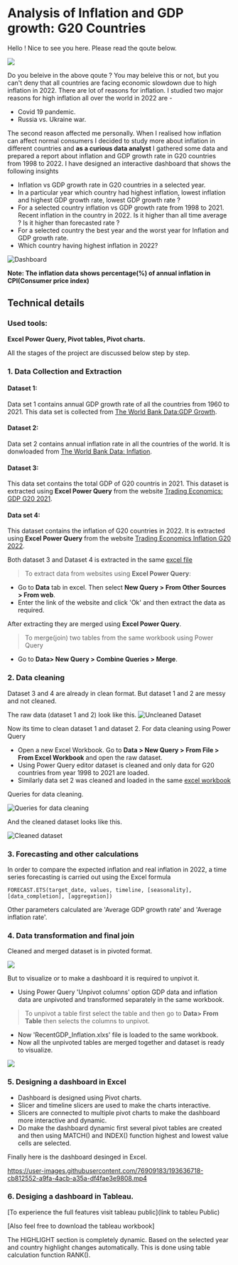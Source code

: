 # Analysis of Inflation and GDP growth: G20 Countries
Hello ! Nice to see you here. Please read the qoute below.

![](extraimagefiles/inflation2.jpg)

Do you beleive in the above qoute ? You may beleive this or not, but you can't deny that all countries are facing economic slowdown due to high inflation in 2022. There are lot of reasons for inflation. I studied two major reasons for high inflation all over the world in 2022 are - 
- Covid 19 pandemic.
- Russia vs. Ukraine war.

The second reason affected me personally. When I realised how inflation can affect normal consumers I decided to study more about inflation in different countries and  **as a curious data analyst** I gathered some data and prepared a report about inflation and GDP growth rate in G20 countries from 1998 to 2022. I have designed an interactive dashboard that shows the following insights
- Inflation vs GDP growth rate in G20 countries in a selected year.
- In a particular year which country had highest inflation, lowest inflation and highest GDP growth rate, lowest GDP growth rate ?
- For a selected country inflation vs GDP growth rate from 1998 to 2021. Recent inflation in the country in 2022. Is it higher than all time average ? Is it higher than forecasted rate ? 
- For a selected country the best year and the worst year for Inflation and GDP growth rate.
- Which country having highest inflation in 2022? 

![Dashboard](extraimagefiles/Dashboard.png)

**Note: The inflation data shows percentage(%) of annual inflation in CPI(Consumer price index)**

## Technical details
### Used tools:
**Excel Power Query, Pivot tables, Pivot charts.**

All the stages of the project are discussed below step by step.
### 1. Data Collection and Extraction
#### Dataset 1: 
Data set 1 contains annual GDP growth rate of all the countries from 1960 to 2021. This data set is collected from [The World Bank Data:GDP Growth](https://data.worldbank.org/indicator/NY.GDP.MKTP.KD.ZG).

#### Dataset 2:
Data set 2 contains annual inflation rate in all the countries of the world. It is donwloaded from [The World Bank Data: Inflation](https://data.worldbank.org/indicator/FP.CPI.TOTL.ZG).

#### Dataset 3: 
This data set contains the total GDP of G20 countris in 2021. This dataset is extracted using **Excel Power Query** from the website [Trading Economics: GDP G20 2021](https://tradingeconomics.com/country-list/gdp?continent=g20).

#### Data set 4:
This dataset contains the inflation of G20 countries in 2022. It is extracted using **Excel Power Query** from the website [Trading Economics Inflation G20 2022](https://tradingeconomics.com/country-list/inflation-rate?continent=g20).

Both dataset 3 and Dataset 4 is extracted in the same [excel file](https://github.com/shakhscode/Inflation_Report-1993-2022/blob/main/GDPandRecent.xlsx)


> To extract data from websites using **Excel Power Query**:
- Go to **Data** tab in excel. Then select **New Query > From Other Sources > From web**.
- Enter the link of the website and click 'Ok' and then extract the data as required.

After extracting they are merged using **Excel Power Query**.
> To merge(join) two tables from the same workbook using Power Query 
- Go to **Data> New Query > Combine Queries > Merge**.

### 2. Data cleaning 
Dataset 3 and 4 are already in clean format. But dataset 1 and 2 are messy and not cleaned.

The raw data (dataset 1 and 2) look like this.
![Uncleaned Dataset](extraimagefiles/uncleanedData.png)

Now its time to clean dataset 1 and dataset 2. For data cleaning using Power Query
- Open a new Excel Workbook. Go to **Data > New Query > From File > From Excel Workbook** and open the raw dataset.
- Using Power Query editor dataset is cleaned and only data for G20 countries from year 1998 to 2021 are loaded.
- Similarly data set 2 was cleaned and loaded in the same [excel workbook](https://github.com/shakhscode/Inflation_Report-1993-2022/blob/main/cleanedForecastedUnpivotedFinalData.xlsx)

Queries for data cleaning.

![Queries for data cleaning](extraimagefiles/datacleaningsteps.png)

And the cleaned dataset looks like this.

![Cleaned dataset](extraimagefiles/cleanedData.png)

### 3. Forecasting and other calculations
In order to compare the expected inflation and real inflation in 2022, a time series forecasting is carried out using the Excel formula
```
FORECAST.ETS(target_date, values, timeline, [seasonality], [data_completion], [aggregation])
```
Other parameters calculated are 'Average GDP growth rate' and 'Average inflation rate'. 

### 4. Data transformation and final join
Cleaned and merged dataset is in pivoted format.

![](extraimagefiles/cleanedData.png)

But to visualize or to make a dashboard it is required to unpivot it.

- Using Power Query 'Unpivot columns' option GDP data and inflation data are unpivoted and transformed separately in the same workbook.
> To unpivot a table first select the table and then go to **Data> From Table** then selects the columns to unpivot.
- Now 'RecentGDP_Inflation.xlxs' file is  loaded to the same workbook. 
- Now all the unpivoted tables are merged together and  dataset is ready to visualize.

![](formattedData.png)

### 5. Designing a  dashboard in Excel
- Dashboard is designed using Pivot charts. 
- Slicer and timeline slicers are used to make the charts interactive.
- Slicers are connected to multiple pivot charts to make the dashboard more interactive and dynamic.
- Do make the dashboard dynamic first several pivot tables are created and then using MATCH() and INDEX() function highest and lowest value cells are selected.

Finally here is the dashboard desinged in Excel.




https://user-images.githubusercontent.com/76909183/193636718-cb812552-a9fa-4acb-a35a-df4fae3e9808.mp4

### 6. Desiging a dashboard in Tableau.
[To experience the full features visit tableau public](link to tableu Public)

[Also feel free to download the tableau workbook]

The HIGHLIGHT section is completely dynamic. Based on the selected year and country highlight changes automatically. This is done using table calculation function RANK().



